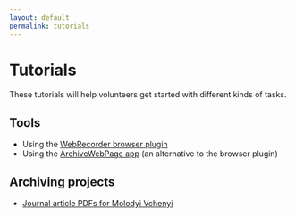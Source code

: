 ```yaml
---
layout: default
permalink: tutorials
---
```


# Tutorials

These tutorials will help volunteers get started with different kinds of tasks.

## Tools

* Using the [WebRecorder browser plugin](/webrecorder-plugin-instructions)
* Using the [ArchiveWebPage app](/archivewebpage-app-instructions) (an alternative to the browser plugin)

## Archiving projects

* [Journal article PDFs for Molodyi Vchenyi](/molodyivchenyi)